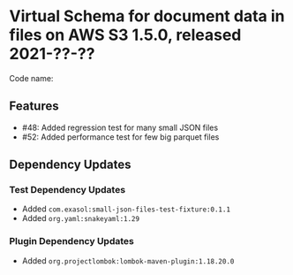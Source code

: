 # Virtual Schema for document data in files on AWS S3 1.5.0, released 2021-??-??

Code name:

## Features

* #48: Added regression test for many small JSON files
* #52: Added performance test for few big parquet files

## Dependency Updates

### Test Dependency Updates

* Added `com.exasol:small-json-files-test-fixture:0.1.1`
* Added `org.yaml:snakeyaml:1.29`

### Plugin Dependency Updates

* Added `org.projectlombok:lombok-maven-plugin:1.18.20.0`
